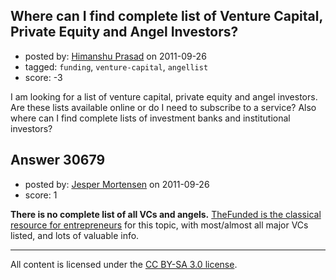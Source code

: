 ## Where can I find complete list of Venture Capital, Private Equity and Angel Investors?

- posted by: [Himanshu Prasad](https://stackexchange.com/users/-1/12420-himanshu-prasad) on 2011-09-26
- tagged: `funding`, `venture-capital`, `angellist`
- score: -3

I am looking for a list of venture capital, private equity and angel investors. Are these lists available online or do I need to subscribe to a service?
Also where can I find complete lists of investment banks and institutional investors?


## Answer 30679

- posted by: [Jesper Mortensen](https://stackexchange.com/users/-1/1261-jesper-mortensen) on 2011-09-26
- score: 1

<p><strong>There is no complete list of all VCs and angels.</strong> <a href="http://www.thefunded.com/" rel="nofollow">TheFunded is the classical resource for entrepreneurs</a> for this topic, with most/almost all major VCs listed, and lots of valuable info.</p>




---

All content is licensed under the [CC BY-SA 3.0 license](https://creativecommons.org/licenses/by-sa/3.0/).
